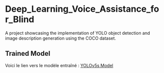 # Deep_Learning_Voice_Assistance_for_Blind

A project showcasing the implementation of YOLO object detection and image description generation using the COCO dataset.

## Trained Model
Voici le lien vers le modèle entraîné : [YOLOv5s Model](https://drive.google.com/file/d/1T1QMSsPh9gR5eHaj5EaFDou5343aMMr0/view?usp=sharing)
